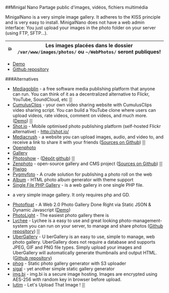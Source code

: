 ##Minigal Nano
Partage public d'images, vidéos, fichiers multimédia

MinigalNano is a very simple image gallery. It adheres to the KISS principle and is very easy to install. MinigalNano does not have a web admin interface: You just upload your images in the photo folder on your server (using FTP, SFTP...).

| 💥 |  Les images placées dans le dossier `/var/www/images/photos/` ou `~/WebPhotos/` seront publiques!         |
|---------|---------|


  * [Demo](http://boards.tomcanac.com/)
  * [Github repository](https://github.com/sebsauvage/MinigalNano)
  
###Alternatives
  * [Mediagoblin](http://mediagoblin.org) -  a free software media publishing platform that anyone can run. You can think of it as a decentralized alternative to Flickr, YouTube, SoundCloud, etc ▒
 * [CumulusClips](http://cumulusclips.org/) - your own video sharing website with CumulusClips video sharing script. You can build a YouTube clone where users can upload videos, rate videos, comment on videos, and much more. ([Demo](https://tube.devosi.org/)) ▒
  * [Shot.io](https://github.com/AliasIO/Shot.io) - Mobile optimised photo publishing platform (self-hosted Flickr alternative) - http://shot.io/
  * [Mediacrush](https://mediacru.sh/) - a website you can upload images, audio, and video to, and receive a link to share it with your friends ([Sources on Github](https://github.com/MediaCrush/MediaCrush)) ▒
  * [Openphoto](http://theopenphotoproject.org/)
  * [Gallery](http://gallery.menalto.com/)
  * [Photoshow](http://www.photoshow-gallery.com/) - ([Dépôt github](https://github.com/thibaud-rohmer/PhotoShow)) ▒
  * [Zenphoto](http://www.zenphoto.org/) - open-source gallery and CMS project ([Sources on Github](https://github.com/zenphoto/zenphoto)) ▒
  * [Piwigo](http://fr.piwigo.org)
  * [Pygmyfoto](https://github.com/dmpop/pygmyfoto) - A crude solution for publishing a photo roll on the web
  * [Album](http://packages.debian.org/wheezy/album) - HTML photo album generator with theme support
  * [Single File PHP Gallery](http://sye.dk/sfpg/) - is a web gallery in one single PHP file.
 - a very simple image gallery. It only requires php and GD.
  * [Photofloat](http://blog.zx2c4.com/567) - A Web 2.0 Photo Gallery Done Right via Static JSON & Dynamic Javascript ([Demo](http://photos.jasondonenfeld.com/))
  * [PhotoLight](https://github.com/thibaud-rohmer/PhotoLight) - The easiest photo gallery there is
  * [Lychee](http://lychee.electerious.com/) - Lychee is a easy to use and great looking photo-management-system you can run on your server, to manage and share photos ([Github repository](https://github.com/electerious/Lychee)) ▒
  * [UberGallery](http://www.ubergallery.net) - U berGallery is an easy to use, simple to manage, web photo gallery. UberGallery does not require a database and supports JPEG, GIF and PNG file types. Simply upload your images and UberGallery will automatically generate thumbnails and output HTML. ([Github repository](https://github.com/UberGallery/UberGallery))
  * [phog](https://github.com/hillman/phog) - Static photo gallery generator with S3 uploader
  * [sigal](https://github.com/saimn/sigal) - yet another simple static gallery generator
  * [img.bi](https://github.com/imgbi/img.bi) - img.bi is a secure image hosting. Images are encrypted using AES-256 with random key in browser before upload.
  * [lutim](https://github.com/ldidry/lutim) - Let's Upload That Image ! ▒